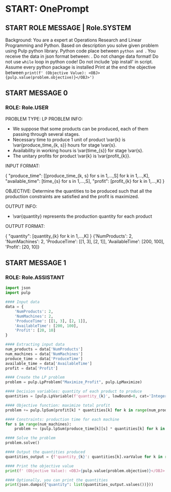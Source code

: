 # START: OnePrompt 
## START ROLE MESSAGE | Role.SYSTEM 
Background: You are a expert at Operations Research and Linear Programming and Python. Based on description you solve given problem using Pulp python library. Python code place between ```python and ```. You receive the data in json format between: <DATA></DATA>. Do not change data format! Do not use `while` loop in python code! Do not include 'pip install' in script. Assume every python package is installed Print at the end the objective between <OBJ></OBJ> `print(f' (Objective Value): <OBJ>{pulp.value(problem.objective)}</OBJ>')`  
## START MESSAGE 0 
### ROLE: Role.USER
<DESCRIPTION>
PROBLEM TYPE: LP
PROBLEM INFO:

- We suppose that some products can be produced, each of them passing through several stages.
- Necessary time to produce 1 unit of product \var{k} is \var{produce_time_{k, s}} hours for stage \var{s}.
- Availability in working hours is \var{time_{s}} for stage \var{s}. 
- The unitary profits for product \var{k} is \var{profit_{k}}.

INPUT FORMAT:

{
	"produce_time": [[produce_time_{k, s} for s in 1,...,S] for k in 1,...,K],
	"available_time": [time_{s} for s in 1,...,S],
	"profit": [profit_{k} for k in 1,...,K]
}


OBJECTIVE: Determine the quantities to be produced such that all the production constraints are satisfied and the profit is maximized.

OUTPUT INFO:

- \var{quantity} represents the production quantity for each product

OUTPUT FORMAT:

{
	"quantity": [quantity_{k} for k in 1,...,K]
}
</DESCRIPTION>
<DATA>
{'NumProducts': 2, 'NumMachines': 2, 'ProduceTime': [[1, 3], [2, 1]], 'AvailableTime': [200, 100], 'Profit': [20, 10]}</DATA>


## START MESSAGE 1 
### ROLE: Role.ASSISTANT
```python
import json
import pulp

#### Input data
data = {
    'NumProducts': 2,
    'NumMachines': 2,
    'ProduceTime': [[1, 3], [2, 1]],
    'AvailableTime': [200, 100],
    'Profit': [20, 10]
}

#### Extracting input data
num_products = data['NumProducts']
num_machines = data['NumMachines']
produce_time = data['ProduceTime']
available_time = data['AvailableTime']
profit = data['Profit']

#### Create the LP problem
problem = pulp.LpProblem("Maximize_Profit", pulp.LpMaximize)

#### Decision variables: quantity of each product to produce
quantities = [pulp.LpVariable(f'quantity_{k}', lowBound=0, cat='Integer') for k in range(num_products)]

#### Objective function: maximize total profit
problem += pulp.lpSum(profit[k] * quantities[k] for k in range(num_products)), "Total_Profit"

#### Constraints: production time for each machine
for s in range(num_machines):
    problem += (pulp.lpSum(produce_time[k][s] * quantities[k] for k in range(num_products)) <= available_time[s]), f"Machine_{s}_Time_Constraint")

#### Solve the problem
problem.solve()

#### Output the quantities produced
quantities_output = {f'quantity_{k}': quantities[k].varValue for k in range(num_products)}

#### Print the objective value
print(f' (Objective Value): <OBJ>{pulp.value(problem.objective)}</OBJ>')

#### Optionally, you can print the quantities
print(json.dumps({"quantity": list(quantities_output.values())}))
```

